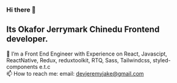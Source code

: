 ### Hi there 👋
## Its Okafor Jerrymark Chinedu Frontend developer.
🔭 I’m a Front End Engineer with Experience on React, Javascipt, ReactNative, Redux, reduxtoolkit, RTQ, Sass, Tailwindcss, styled-components e.t.c <br>
📫 How to reach me: email: devjeremyjake@gmail.com

<!--
**devjeremyjake/devjeremyjake** is a ✨ _special_ ✨ repository because its `README.md` (this file) appears on your GitHub profile.

Here are some ideas to get you started:

- 🔭 I’m currently working on ...
- 🌱 I’m currently learning ...
- 👯 I’m looking to collaborate on ...
- 🤔 I’m looking for help with ...
- 💬 Ask me about ...
- 📫 How to reach me: ...
- 😄 Pronouns: ...
- ⚡ Fun fact: ...
-->
